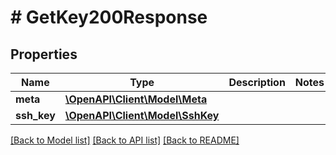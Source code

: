 # # GetKey200Response

## Properties

Name | Type | Description | Notes
------------ | ------------- | ------------- | -------------
**meta** | [**\OpenAPI\Client\Model\Meta**](Meta.md) |  |
**ssh_key** | [**\OpenAPI\Client\Model\SshKey**](SshKey.md) |  |

[[Back to Model list]](../../README.md#models) [[Back to API list]](../../README.md#endpoints) [[Back to README]](../../README.md)
